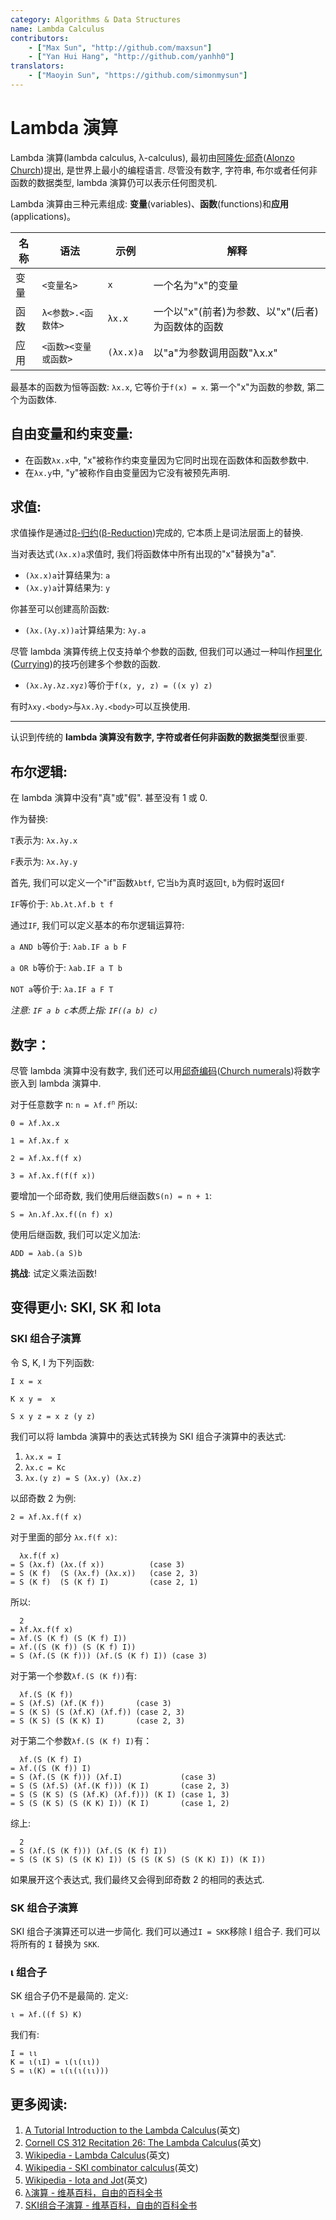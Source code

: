 ```yaml
---
category: Algorithms & Data Structures
name: Lambda Calculus
contributors:
    - ["Max Sun", "http://github.com/maxsun"]
    - ["Yan Hui Hang", "http://github.com/yanhh0"]
translators:
    - ["Maoyin Sun", "https://github.com/simonmysun"]
---
```


# Lambda 演算

Lambda 演算(lambda calculus, λ-calculus),
最初由[阿隆佐·邱奇][]([Alonzo Church][])提出,
是世界上最小的编程语言.
尽管没有数字, 字符串, 布尔或者任何非函数的数据类型,
lambda 演算仍可以表示任何图灵机.

[阿隆佐·邱奇]: https://zh.wikipedia.org/wiki/%E9%98%BF%E9%9A%86%E4%BD%90%C2%B7%E9%82%B1%E5%A5%87
[Alonzo Church]: https://en.wikipedia.org/wiki/Alonzo_Church

Lambda 演算由三种元素组成: **变量**(variables)、**函数**(functions)和**应用**(applications)。

| 名称 | 语法                 | 示例      | 解释                                             |
|------|----------------------|-----------|--------------------------------------------------|
| 变量 | `<变量名>`           | `x`       | 一个名为"x"的变量                                |
| 函数 | `λ<参数>.<函数体>`   | `λx.x`    | 一个以"x"(前者)为参数、以"x"(后者)为函数体的函数 |
| 应用 | `<函数><变量或函数>` | `(λx.x)a` | 以"a"为参数调用函数"λx.x"                        |

最基本的函数为恒等函数: `λx.x`, 它等价于`f(x) = x`.
第一个"x"为函数的参数, 第二个为函数体.

## 自由变量和约束变量:

- 在函数`λx.x`中, "x"被称作约束变量因为它同时出现在函数体和函数参数中.
- 在`λx.y`中, "y"被称作自由变量因为它没有被预先声明.

## 求值:

求值操作是通过[β-归约][]([β-Reduction][])完成的,
它本质上是词法层面上的替换.

[β-归约]: https://zh.wikipedia.org/wiki/%CE%9B%E6%BC%94%E7%AE%97#'%22%60UNIQ--postMath-0000006F-QINU%60%22'-%E6%AD%B8%E7%B4%84
[β-Reduction]: https://en.wikipedia.org/wiki/Lambda_calculus#Beta_reduction

当对表达式`(λx.x)a`求值时, 我们将函数体中所有出现的"x"替换为"a".

- `(λx.x)a`计算结果为: `a`
- `(λx.y)a`计算结果为: `y`

你甚至可以创建高阶函数:

- `(λx.(λy.x))a`计算结果为: `λy.a`

尽管 lambda 演算传统上仅支持单个参数的函数,
但我们可以通过一种叫作[柯里化][]([Currying][])的技巧创建多个参数的函数.

[柯里化]: https://zh.wikipedia.org/wiki/%E6%9F%AF%E9%87%8C%E5%8C%96
[Currying]: https://en.wikipedia.org/wiki/Currying

- `(λx.λy.λz.xyz)`等价于`f(x, y, z) = ((x y) z)`

有时`λxy.<body>`与`λx.λy.<body>`可以互换使用.

----

认识到传统的 **lambda 演算没有数字, 字符或者任何非函数的数据类型**很重要.

## 布尔逻辑:

在 lambda 演算中没有"真"或"假". 甚至没有 1 或 0.

作为替换:

`T`表示为: `λx.λy.x`

`F`表示为: `λx.λy.y`

首先, 我们可以定义一个"if"函数`λbtf`, 它当`b`为真时返回`t`,
`b`为假时返回`f`

`IF`等价于: `λb.λt.λf.b t f`

通过`IF`, 我们可以定义基本的布尔逻辑运算符:

`a AND b`等价于: `λab.IF a b F`

`a OR b`等价于: `λab.IF a T b`

`NOT a`等价于: `λa.IF a F T`

*注意: `IF a b c`本质上指: `IF((a b) c)`*

## 数字：

尽管 lambda 演算中没有数字,
我们还可以用[邱奇编码][]([Church numerals][])将数字嵌入到 lambda 演算中.

[邱奇编码]: https://zh.wikipedia.org/wiki/%E9%82%B1%E5%A5%87%E7%BC%96%E7%A0%81
[Church numerals]: https://en.wikipedia.org/wiki/Church_encoding

对于任意数字 n: <code>n = λf.f<sup>n</sup></code> 所以:

`0 = λf.λx.x`

`1 = λf.λx.f x`

`2 = λf.λx.f(f x)`

`3 = λf.λx.f(f(f x))`

要增加一个邱奇数, 我们使用后继函数`S(n) = n + 1`:

`S = λn.λf.λx.f((n f) x)`

使用后继函数, 我们可以定义加法:

`ADD = λab.(a S)b`

**挑战**: 试定义乘法函数!

## 变得更小: SKI, SK 和 Iota

### SKI 组合子演算

令 S, K, I 为下列函数:

`I x = x`

`K x y =  x`

`S x y z = x z (y z)`

我们可以将 lambda 演算中的表达式转换为 SKI 组合子演算中的表达式:

1. `λx.x = I`
2. `λx.c = Kc`
3. `λx.(y z) = S (λx.y) (λx.z)`

以邱奇数 2 为例:

`2 = λf.λx.f(f x)`

对于里面的部分 `λx.f(f x)`:

```
  λx.f(f x)
= S (λx.f) (λx.(f x))          (case 3)
= S (K f)  (S (λx.f) (λx.x))   (case 2, 3)
= S (K f)  (S (K f) I)         (case 2, 1)
```

所以:

```
  2
= λf.λx.f(f x)
= λf.(S (K f) (S (K f) I))
= λf.((S (K f)) (S (K f) I))
= S (λf.(S (K f))) (λf.(S (K f) I)) (case 3)
```

对于第一个参数`λf.(S (K f))`有:

```
  λf.(S (K f))
= S (λf.S) (λf.(K f))       (case 3)
= S (K S) (S (λf.K) (λf.f)) (case 2, 3)
= S (K S) (S (K K) I)       (case 2, 3)
```

对于第二个参数`λf.(S (K f) I)`有：

```
  λf.(S (K f) I)
= λf.((S (K f)) I)
= S (λf.(S (K f))) (λf.I)             (case 3)
= S (S (λf.S) (λf.(K f))) (K I)       (case 2, 3)
= S (S (K S) (S (λf.K) (λf.f))) (K I) (case 1, 3)
= S (S (K S) (S (K K) I)) (K I)       (case 1, 2)
```

综上:

```
  2
= S (λf.(S (K f))) (λf.(S (K f) I))
= S (S (K S) (S (K K) I)) (S (S (K S) (S (K K) I)) (K I))
```

如果展开这个表达式, 我们最终又会得到邱奇数 2 的相同的表达式.

### SK 组合子演算

SKI 组合子演算还可以进一步简化. 我们可以通过`I = SKK`移除 I 组合子.
我们可以将所有的 `I` 替换为 `SKK`.

### ι 组合子

SK 组合子仍不是最简的. 定义:

```
ι = λf.((f S) K)
```

我们有:

```
I = ιι
K = ι(ιI) = ι(ι(ιι))
S = ι(K) = ι(ι(ι(ιι)))
```

## 更多阅读:

1. [A Tutorial Introduction to the Lambda Calculus](http://www.inf.fu-berlin.de/lehre/WS03/alpi/lambda.pdf)(英文)
2. [Cornell CS 312 Recitation 26: The Lambda Calculus](http://www.cs.cornell.edu/courses/cs3110/2008fa/recitations/rec26.html)(英文)
3. [Wikipedia - Lambda Calculus](https://en.wikipedia.org/wiki/Lambda_calculus)(英文)
4. [Wikipedia - SKI combinator calculus](https://en.wikipedia.org/wiki/SKI_combinator_calculus)(英文)
5. [Wikipedia - Iota and Jot](https://en.wikipedia.org/wiki/Iota_and_Jot)(英文)
6. [λ演算 - 维基百科，自由的百科全书](https://zh.wikipedia.org/wiki/SKI%E7%BB%84%E5%90%88%E5%AD%90%E6%BC%94%E7%AE%97)
7. [SKI组合子演算 - 维基百科，自由的百科全书](https://zh.wikipedia.org/wiki/SKI%E7%BB%84%E5%90%88%E5%AD%90%E6%BC%94%E7%AE%97)

